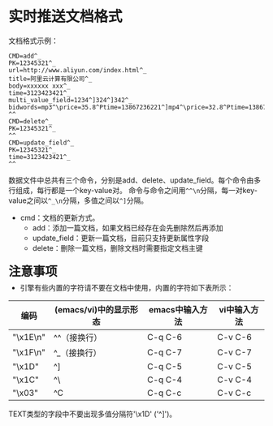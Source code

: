 # 实时推送文档格式
文档格式示例：
```
CMD=add^_
PK=12345321^_
url=http://www.aliyun.com/index.html^_
title=阿里云计算有限公司^_
body=xxxxxx xxx^_
time=3123423421^_
multi_value_field=1234^]324^]342^_
bidwords=mp3^\price=35.8^Ptime=13867236221^]mp4^\price=32.8^Ptime=13867236221^_
^^
CMD=delete^_
PK=12345321^_
^^
CMD=update_field^_
PK=12345321^_
time=3123423421^_
^^
```
数据文件中总共有三个命令，分别是add、delete、update_field。每个命令由多行组成，每行都是一个key-value对。
命令与命令之间用`^^\n`分隔，每一对key-value之间以`^_\n`分隔，多值之间以`^]`分隔。

- cmd：文档的更新方式。
  - add：添加一篇文档，如果文档已经存在会先删除然后再添加 
  - update_field：更新一篇文档，目前只支持更新属性字段
  - delete：删除一篇文档，删除文档时需要指定文档主键

<div class="lake-content" typography="classic"><h2 id="zabBj" style="font-size: 24px; line-height: 32px; margin: 21px 0 5px 0"><span class="ne-text">注意事项</span></h2><ul class="ne-ul" style="margin: 0; padding-left: 23px"><li id="u35b62be1"><span class="ne-text">引擎有些内置的字符请不要在文档中使用，内置的字符如下表所示：</span></li></ul>

编码 | (emacs/vi)中的显示形态 | emacs中输入方法 | vi中输入方法
-- | -- | -- | --
"\x1E\n" | ^^（接换行） | C-q C-6 | C-v C-6
"\x1F\n" | ^_（接换行） | C-q C-7 | C-v C-7
"\x1D" | ^] | C-q C-5 | C-v C-5
"\x1C" | ^\ | C-q C-4 | C-v C-4
"\x03" | ^C | C-q C-c | C-v C-c

<span class="ne-text">TEXT类型的字段中不要出现多值分隔符'\x1D' ('^]')。</span></li></ul></div>
